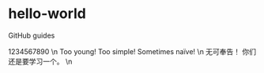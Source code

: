 # hello-world
GitHub guides

1234567890 \n
Too young! Too simple! Sometimes naïve! \n
无可奉告！
你们还是要学习一个。 \n
